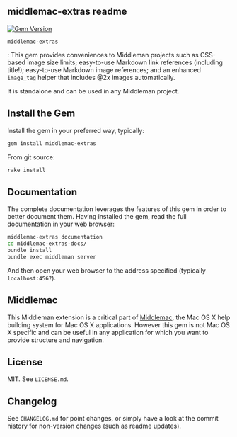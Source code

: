 middlemac-extras readme
-----------------------
[![Gem Version](https://badge.fury.io/rb/middlemac-extras.svg)](https://badge.fury.io/rb/middlemac-extras)


`middlemac-extras`

 : This gem provides conveniences to Middleman projects such as CSS-based image
   size limits; easy-to-use Markdown link references (including title!);
   easy-to-use Markdown image references; and an enhanced `image_tag` helper
   that includes @2x images automatically.

   It is standalone and can be used in any Middleman project.


Install the Gem
---------------

Install the gem in your preferred way, typically:

~~~ bash
gem install middlemac-extras
~~~

From git source:

~~~ bash
rake install
~~~


Documentation
-------------

The complete documentation leverages the features of this gem in order to better
document them. Having installed the gem, read the full documentation in your
web browser:

~~~ bash
middlemac-extras documentation
cd middlemac-extras-docs/
bundle install
bundle exec middleman server
~~~
   
And then open your web browser to the address specified (typically
`localhost:4567`).


Middlemac
---------

This Middleman extension is a critical part of
[Middlemac](https://github.com/middlemac), the Mac OS X help building system
for Mac OS X applications. However this gem is not Mac OS X specific and can be
useful in any application for which you want to provide structure and
navigation.


License
-------

MIT. See `LICENSE.md`.


Changelog
---------

See `CHANGELOG.md` for point changes, or simply have a look at the commit
history for non-version changes (such as readme updates).
